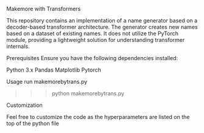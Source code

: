Makemore with Transformers 

This repository contains an implementation of a name generator based on a decoder-based transformer architecture. The generator creates new names based on a dataset of existing names. It does not utilize the PyTorch module, providing a lightweight solution for understanding transformer internals.

Prerequisites
Ensure you have the following dependencies installed:

Python 3.x
Pandas
Matplotlib
Pytorch

Usage 
run makemorebytrans.py
>>> python makemorebytrans.py

Customization

Feel free to customize the code as the hyperparameters are listed on the top of the python file
